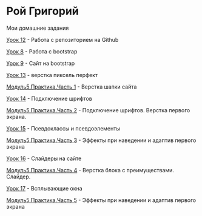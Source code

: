 # Рой Григорий
Мои домашние задания

[Урок 12](https://webdevgrisha.github.io/lesson_12/ "Моя готовая домашка") - Работа с репозиторием на Github

[Урок 8](https://webdevgrisha.github.io/lesson_8/ "Моя готовая домашка") - Работа с bootstrap

[Урок 9](https://webdevgrisha.github.io/lesson_9/ "Моя готовая домашка") - Сайт на bootstrap
 
[Урок 13](https://webdevgrisha.github.io/lesson_13/ "Моя готовая домашка") - верстка пиксель перфект
 
[Модуль5.Практика.Часть 1](https://webdevgrisha.github.io/lesson_14/ "Моя готовая домашка") - Верстка шапки сайта

[Урок 14](https://webdevgrisha.github.io/lesson_14.1/ "Моя готовая домашка") - Подключение шрифтов
 
[Модуль5.Практика.Часть 2](https://webdevgrisha.github.io/lesson_%D0%9C%D0%BE%D0%B4%D1%83%D0%BB%D1%8C%205.%20%D0%9F%D1%80%D0%B0%D0%BA%D1%82%D0%B8%D0%BA%D0%B0.%20%D0%A7%D0%B0%D1%81%D1%82%D1%8C%202/ "Моя готовая домашка") - Подключение шрифтов. Верстка первого экрана.

[Урок 15](https://webdevgrisha.github.io/lesson_15/ "Моя готовая домашка") -  Псевдоклассы и псевдоэлементы

[Модуль5.Практика.Часть 3](https://webdevgrisha.github.io/lesson_%D0%9C%D0%BE%D0%B4%D1%83%D0%BB%D1%8C%205.%20%D0%9F%D1%80%D0%B0%D0%BA%D1%82%D0%B8%D0%BA%D0%B0.%20%D0%A7%D0%B0%D1%81%D1%82%D1%8C%203/ "Моя готовая домашка") - Эффекты при наведении и адаптив первого экрана

[Урок 16](https://webdevgrisha.github.io/lesson_16/ "Моя готовая домашка") - Слайдеры на сайте
 
[Модуль5.Практика.Часть 4](https://webdevgrisha.github.io/lesson_%D0%9C%D0%BE%D0%B4%D1%83%D0%BB%D1%8C%205.%20%D0%9F%D1%80%D0%B0%D0%BA%D1%82%D0%B8%D0%BA%D0%B0.%20%D0%A7%D0%B0%D1%81%D1%82%D1%8C%204/ "Моя готовая домашка") - Верстка блока с преимуществами. Слайдер.

[Урок 17](https://webdevgrisha.github.io/lesson_17/ "Моя готовая домашка") - Всплывающие окна

[Модуль5.Практика.Часть 5](
https://webdevgrisha.github.io/lesson_%D0%9C%D0%BE%D0%B4%D1%83%D0%BB%D1%8C%205.%20%D0%9F%D1%80%D0%B0%D0%BA%D1%82%D0%B8%D0%BA%D0%B0.%20%D0%A7%D0%B0%D1%81%D1%82%D1%8C%205/ "Моя готовая домашка") - Эффекты при наведении и адаптив первого экрана
